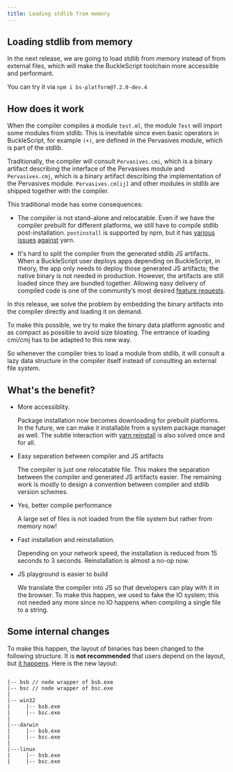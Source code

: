 ```yaml
---
title: Loading stdlib from memory
---
```


## Loading stdlib from memory

<!-- Do you mean "external files" instead of "external file system"? In Linux world, a file system is means something like EXT4 or btrfs -->
In the next release, we are going to load stdlib from memory instead of from external files, which will make the BuckleScript toolchain more accessible and performant.

You can try it via `npm i bs-platform@7.2.0-dev.4`

## How does it work

When the compiler compiles a module `test.ml`, the module `Test` will import some modules from stdlib. This is inevitable since even basic operators in BuckleScript, for example `(+)`, are defined in the Pervasives module, which is part of the stdlib. 

Traditionally, the compiler will consult `Pervasives.cmi`, which is a binary artifact describing the interface of the Pervasives module and `Pervasives.cmj`, which is a binary artifact describing the implementation of the Pervasives module. `Pervasives.cm[ij]` and other modules in stdlib are shipped together with the compiler. 


This traditional mode has some consequences:

- The compiler is not stand-alone and relocatable. Even if we have the compiler prebuilt for different platforms, we still have to compile stdlib post-installation. `postinstall` is supported by npm, but it has [various](https://github.com/BuckleScript/bucklescript/issues/3213) [issues](https://github.com/BuckleScript/bucklescript/issues/2799) [against](https://github.com/BuckleScript/bucklescript/issues/3254) yarn.

<!-- I made my best guess as to what you mean by "they" in "However, they are still needed" (and tried to eliminate the repetition of the word "needed" -->
- It's hard to split the compiler from the generated stdlib JS artifacts. When a BuckleScript user deploys apps depending on BuckleScript, in theory, the app only needs to deploy those generated JS artifacts; the native binary is not needed in production. However, the artifacts are still loaded since they are bundled together. Allowing easy delivery of compiled code is one of the community’s most desired [feature requests](https://github.com/BuckleScript/bucklescript/issues/2772).


In this release, we solve the problem by embedding the binary artifacts into the compiler directly and loading it on demand. 

To make this possible, we try to make the binary data platform agnostic and as compact as possible to avoid size bloating. The entrance of loading cmi/cmj has to be adapted to this new way.

So whenever the compiler tries to load a module from stdlib, it will consult a lazy data structure in the compiler itself instead of consulting an external file system.

## What's the benefit?

- More accessiblity.
  
  <!-- In the phrase "we can make it installable", what does "it" refer to? -->
  Package installation now becomes downloading for prebuilt platforms. In the future, we can make it installable from a system package manager as well. The subtle interaction with [yarn reinstall](https://github.com/BuckleScript/bucklescript/issues/2799) is also solved once and for all.


- Easy separation between compiler and JS artifacts

    <!-- instead of "between compiler and stdlib version schemes", perhaps say "for aligning compiler and stdlib version schemes" -->
    The compiler is just one relocatable file. This makes the separation between the compiler and generated JS artifacts easier. The remaining work is mostly to design a convention between compiler and stdlib version schemes.

- Yes, better compile performance

    A large set of files is not loaded from the file system but rather from memory now!

- Fast installation and reinstallation.

    Depending on your network speed, the installation is reduced from 15 seconds to 3 seconds. Reinstallation is almost a no-op now.    
<!-- TODO: collect data points later -->

- JS playground is easier to build 
    
    <!-- I'm not sure what you mean by "compiling a single file to a string" -->
    We translate the compiler into JS so that developers can play with it in the browser.  To make this happen, we used to fake the IO system; this not needed any more since no IO happens when compiling a single file to a string.


## Some internal changes

To make this happen, the layout of binaries has been changed to the following structure. It is **not recommended** that users depend on the layout, but [it happens](https://github.com/BuckleScript/bucklescript/pull/4170#issuecomment-586959464). Here is the new layout:
```

|-- bsb // node wrapper of bsb.exe
|-- bsc // node wrapper of bsc.exe
|
|-- win32
|     |-- bsb.exe
|     |-- bsc.exe 
|
|---darwin
|     |-- bsb.exe
|     |-- bsc.exe
|
|---linux
|     |-- bsb.exe
|     |-- bsc.exe

```
